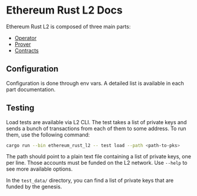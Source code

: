 # Ethereum Rust L2 Docs

Ethereum Rust L2 is composed of three main parts:

- [Operator](./operator.md)
- [Prover](./prover.md)
- [Contracts](./contracts.md)

## Configuration

Configuration is done through env vars. A detailed list is available in each part documentation.

## Testing

Load tests are available via L2 CLI. The test takes a list of private keys and sends a bunch of transactions from each of them to some address. To run them, use the following command:

```bash
cargo run --bin ethereum_rust_l2 -- test load --path <path-to-pks>
```

The path should point to a plain text file containing a list of private keys, one per line. Those accounts must be funded on the L2 network. Use `--help` to see more available options.

In the `test_data/` directory, you can find a list of private keys that are funded by the genesis.
